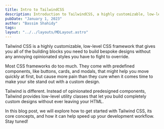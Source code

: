 ```yaml
---
title: Intro to TailwindCSS
description: Introduction to TailwindCSS, a highly customizable, low-level CSS framework that gives you all of the building blocks you need to build bespoke designs without any annoying opinionated styles you have to fight to override.
pubDate: "January 1, 2023"
author: "Bassim Shahidy"
tags:
layout: "../../layouts/MDLayout.astro"
---
```


Tailwind CSS is a highly customizable, low-level CSS framework that gives you all of the building blocks you need to build bespoke designs without any annoying opinionated styles you have to fight to override. 

Most CSS frameworks do too much. They come with predefined components, like buttons, cards, and modals, that might help you move quickly at first, but cause more pain than they cure when it comes time to make your site stand out with a custom design. 

Tailwind is different. Instead of opinionated predesigned components, Tailwind provides low-level utility classes that let you build completely custom designs without ever leaving your HTML.

In this blog post, we will explore how to get started with Tailwind CSS, its core concepts, and how it can help speed up your development workflow. Stay tuned!